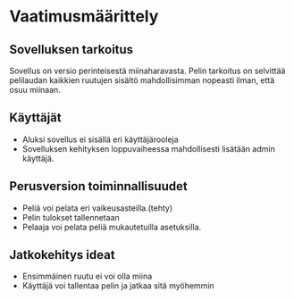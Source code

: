 # Vaatimusmäärittely

## Sovelluksen tarkoitus

Sovellus on versio perinteisestä miinaharavasta. Pelin tarkoitus on selvittää pelilaudan kaikkien ruutujen sisältö mahdollisimman nopeasti  ilman, että osuu miinaan.

## Käyttäjät

- Aluksi sovellus ei sisällä eri käyttäjärooleja
- Sovelluksen kehityksen loppuvaiheessa mahdollisesti lisätään admin käyttäjä.

## Perusversion toiminnallisuudet

- Peliä voi pelata eri vaikeusasteilla.(tehty)
- Pelin tulokset tallennetaan
- Pelaaja voi pelata peliä mukautetuilla asetuksilla.


## Jatkokehitys ideat

- Ensimmäinen ruutu ei voi olla miina
- Käyttäjä voi tallentaa pelin ja jatkaa sitä myöhemmin